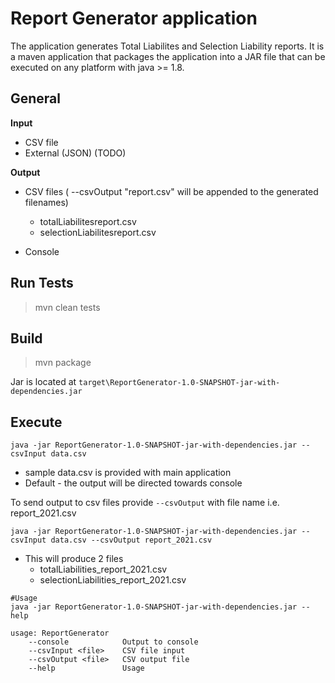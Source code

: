 # Report Generator application

The application generates Total Liabilites and Selection Liability reports. It is a maven 
application that packages the application into a JAR file that can be executed on any
platform with java >= 1.8.
 
General
--

**Input**
  - CSV file
  - External (JSON) (TODO)
  
**Output**
  - CSV files ( --csvOutput "report.csv" will be appended to the generated filenames)
    - totalLiabilitesreport.csv
    - selectionLiabilitesreport.csv
    
  - Console 
 
Run Tests
---

> mvn clean tests


Build 
---

> mvn package

Jar is located at `target\ReportGenerator-1.0-SNAPSHOT-jar-with-dependencies.jar` 

Execute
---

``` 
java -jar ReportGenerator-1.0-SNAPSHOT-jar-with-dependencies.jar --csvInput data.csv

```

 - sample data.csv is provided with main application
 - Default - the output will be directed towards console
 
To send output to csv files provide `--csvOutput` with file name i.e. report_2021.csv 

```
java -jar ReportGenerator-1.0-SNAPSHOT-jar-with-dependencies.jar --csvInput data.csv --csvOutput report_2021.csv

```

- This will produce 2 files 
  - totalLiabilities_report_2021.csv
  - selectionLiabilities_report_2021.csv
  
```
#Usage
java -jar ReportGenerator-1.0-SNAPSHOT-jar-with-dependencies.jar --help

usage: ReportGenerator
    --console            Output to console
    --csvInput <file>    CSV file input
    --csvOutput <file>   CSV output file
    --help               Usage
```






